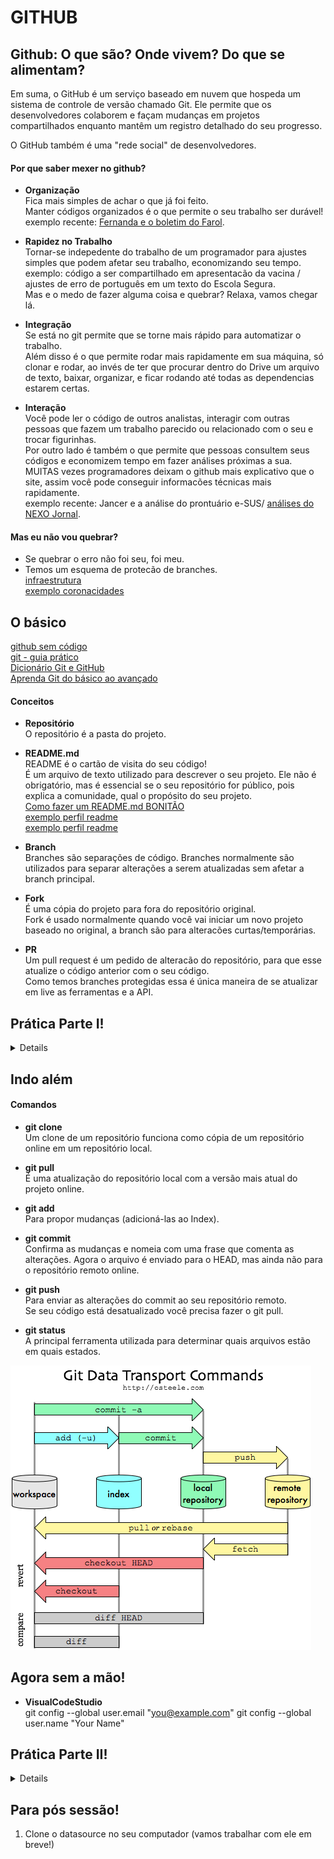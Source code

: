 # GITHUB

## Github: O que são? Onde vivem? Do que se alimentam?

Em suma, o GitHub é um serviço baseado em nuvem que hospeda um sistema de controle de versão chamado Git. Ele permite que os desenvolvedores colaborem e façam mudanças em projetos compartilhados enquanto mantêm um registro detalhado do seu progresso.


O GitHub também é uma "rede social" de desenvolvedores.

#### Por que saber mexer no github?
* <b>Organização</b><br>
Fica mais simples de achar o que já foi feito.<br>
Manter códigos organizados é o que permite o seu trabalho ser durável!<br>
exemplo recente: [Fernanda e o boletim do Farol](https://github.com/ImpulsoGov/internal_analysis/tree/master/weekly_analysis).<br>

* <b>Rapidez no Trabalho</b><br>
Tornar-se indepedente do trabalho de um programador para ajustes simples que podem afetar seu trabalho, economizando seu tempo.<br>
exemplo: código a ser compartilhado em apresentacão da vacina / ajustes de erro de português em um texto do Escola Segura.<br>
Mas e o medo de fazer alguma coisa e quebrar? Relaxa, vamos chegar lá.

* <b>Integração</b><br>
Se está no git permite que se torne mais rápido para automatizar o trabalho.<br>
Além disso é o que permite rodar mais rapidamente em sua máquina, só clonar e rodar, ao invés de ter que procurar dentro do Drive um arquivo de texto, baixar, organizar, e ficar rodando até todas as dependencias estarem certas.<br>

* <b>Interação</b><br>
Você pode ler o código de outros analistas, interagir com outras pessoas que fazem um trabalho parecido ou relacionado com o seu e trocar figurinhas.<br>
Por outro lado é também o que permite que pessoas consultem seus códigos e economizem tempo em fazer análises próximas a sua.<br>
MUITAS vezes programadores deixam o github mais explicativo que o site, assim você pode conseguir informacões técnicas mais rapidamente.<br>
exemplo recente: Jancer e a análise do prontuário e-SUS/ [análises do NEXO Jornal](https://github.com/Nexo-Dados/PoliticasPublicas).

#### Mas eu não vou quebrar?
* Se quebrar o erro não foi seu, foi meu.
* Temos um esquema de protecão de branches.<br>
[infraestrutura](https://docs.google.com/file/d/1aK_UkmuuKrqej9hUdhue71E4quunRIi0j1oB2wUu29Y/edit)<br>
[exemplo coronacidades](https://github.com/ImpulsoGov/coronacidades-datasource/settings/branches)<br>

## O básico
[github sem código](https://guides.github.com/activities/hello-world/)<br>
[git - guia prático](https://rogerdudler.github.io/git-guide/index.pt_BR.html)<br>
[Dicionário Git e GitHub](https://gist.github.com/victorsenam/8580499)<br>
[Aprenda Git do básico ao avançado](https://comandosgit.github.io/)

#### Conceitos

* <b>Repositório</b><br>
O repositório é a pasta do projeto.

* <b>README.md</b><br>
README é o cartão de visita do seu código! <br>
É um arquivo de texto utilizado para descrever o seu projeto. Ele não é obrigatório, mas é essencial se o seu repositório for público, pois explica a comunidade, qual o propósito do seu projeto.<br>
[Como fazer um README.md BONITÃO](https://medium.com/@raullesteves/github-como-fazer-um-readme-md-bonit%C3%A3o-c85c8f154f8)<br>
[exemplo perfil readme](https://github.com/ibrahimcesar)<br>
[exemplo perfil readme](https://github.com/gabriellearruda)

* <b>Branch</b><br>
Branches são separações de código. Branches normalmente são utilizados para separar alterações a serem atualizadas sem afetar a branch principal.

* <b>Fork</b><br>
É uma cópia do projeto para fora do repositório original.<br>
Fork é usado normalmente quando você vai iniciar um novo projeto baseado no original, a branch são para alteracões curtas/temporárias.

* <b>PR</b><br>
Um pull request é um pedido de alteracão do repositório, para que esse atualize o código anterior com o seu código.<br>
Como temos branches protegidas essa é única maneira de se atualizar em live as ferramentas e a API.<br>


## Prática Parte I!
<details>
  <br>
  1. Crie uma branch nova nesse diretório, crie uma pasta dentro de (/git) pra você com seu nome (ex: gabrielle) e coloque dentro seu arquivo README.

  2. Adione uma foto qualquer a sua pasta!

  3. Crie um PR para atualizar a master com a sua branch.
  
  4. Dê um fork nessa pasta (depois você pode excluir é só para aprender a fazer). 
</details>


## Indo além

#### Comandos

* <b>git clone</b><br>
Um clone de um repositório funciona como cópia de um repositório online em um repositório local. 

* <b>git pull</b><br>
É uma atualização do repositório local com a versão mais atual do projeto online. 

* <b>git add</b><br>
Para propor mudanças (adicioná-las ao Index). 

* <b>git commit</b><br>
Confirma as mudanças e nomeia com uma frase que comenta as alterações. Agora o arquivo é enviado para o HEAD, mas ainda não para o repositório remoto online.

* <b>git push</b><br>
Para enviar as alterações do commit ao seu repositório remoto.<br>
Se seu código está desatualizado você precisa fazer o git pull.

* <b>git status</b><br>
A principal ferramenta utilizada para determinar quais arquivos estão em quais estados.

<img src="git-trans.png">


## Agora sem a mão!

* <b>VisualCodeStudio</b><br>
git config --global user.email "you@example.com"
git config --global user.name "Your Name"

## Prática Parte II!
<details>
  <br>
  1. Clone esse repositório no seu computador.
  
  2. Faca uma alteracão no seu README.
  
  3. Envie essa alteracão via VisualCodeStudio.
</details>


## Para pós sessão!

  1. Clone o datasource no seu computador (vamos trabalhar com ele em breve!)
